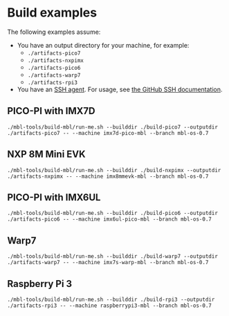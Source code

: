 # Build examples

The following examples assume:

* You have an output directory for your machine, for example:
    * `./artifacts-pico7`
    * `./artifacts-nxpimx`
    * `./artifacts-pico6`
    * `./artifacts-warp7`
    * `./artifacts-rpi3`
* You have an [SSH agent](../first-image/development-environment.html). For usage, see [the GitHub SSH documentation](https://help.github.com/articles/generating-a-new-ssh-key-and-adding-it-to-the-ssh-agent/).


## PICO-PI with IMX7D

```
./mbl-tools/build-mbl/run-me.sh --builddir ./build-pico7 --outputdir ./artifacts-pico7 -- --machine imx7d-pico-mbl --branch mbl-os-0.7
```

## NXP 8M Mini EVK

```
./mbl-tools/build-mbl/run-me.sh --builddir ./build-nxpimx --outputdir ./artifacts-nxpimx -- --machine imx8mmevk-mbl --branch mbl-os-0.7
```

## PICO-PI with IMX6UL

```
./mbl-tools/build-mbl/run-me.sh --builddir ./build-pico6 --outputdir ./artifacts-pico6 -- --machine imx6ul-pico-mbl --branch mbl-os-0.7
```

## Warp7

```
./mbl-tools/build-mbl/run-me.sh --builddir ./build-warp7 --outputdir ./artifacts-warp7 -- --machine imx7s-warp-mbl --branch mbl-os-0.7
```

## Raspberry Pi 3

```
./mbl-tools/build-mbl/run-me.sh --builddir ./build-rpi3 --outputdir ./artifacts-rpi3 -- --machine raspberrypi3-mbl --branch mbl-os-0.7
```
